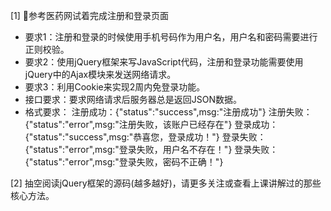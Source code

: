 [1] 参考医药网试着完成注册和登录页面
  * 要求1：注册和登录的时候使用手机号码作为用户名，用户名和密码需要进行正则校验。
  * 要求2：使用jQuery框架来写JavaScript代码，注册和登录功能需要使用jQuery中的Ajax模块来发送网络请求。
  * 要求3：利用Cookie来实现2周内免登录功能。
  * 接口要求：要求网络请求后服务器总是返回JSON数据。
  * 格式要求：
    注册成功：{"status":"success",msg:"注册成功"}
    注册失败：{"status":"error",msg:"注册失败，该账户已经存在"}
    登录成功：{"status":"success",msg:"恭喜您，登录成功！"}
    登录失败：{"status":"error",msg:"登录失败，用户名不存在！"}
    登录失败：{"status":"error",msg:"登录失败，密码不正确！"}

[2] 抽空阅读jQuery框架的源码(越多越好)，请更多关注或查看上课讲解过的那些核心方法。
